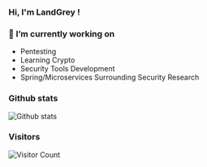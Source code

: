 ### Hi, I'm LandGrey !
<h3> 🔭 I’m currently working on </h3>

- Pentesting
- Learning Crypto
- Security Tools Development
- Spring/Microservices Surrounding Security Research

### Github stats
<img src="https://github-readme-stats.vercel.app/api?username=LandGrey&show_icons=true&include_all_commits=true&count_private=false&layout=compact&hide=prs&theme=cobalt" alt="Github stats"/>

### Visitors
![Visitor Count](https://profile-counter.glitch.me/LandGrey/count.svg)
